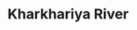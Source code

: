 ---
title: "Kharkhariya River"
title_bn: "খরখরিয়া নদী"
description: "This river originates from the Singimari haor region of Nilphamari district and then flows through Dinajpur District along about 75 km. it ends meeting with Jamuna river."
---